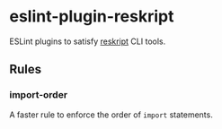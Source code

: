 # eslint-plugin-reskript

ESLint plugins to satisfy [reskript](https://www.npmjs.com/package/reskript) CLI tools.

## Rules

### import-order

A faster rule to enforce the order of `import` statements.
